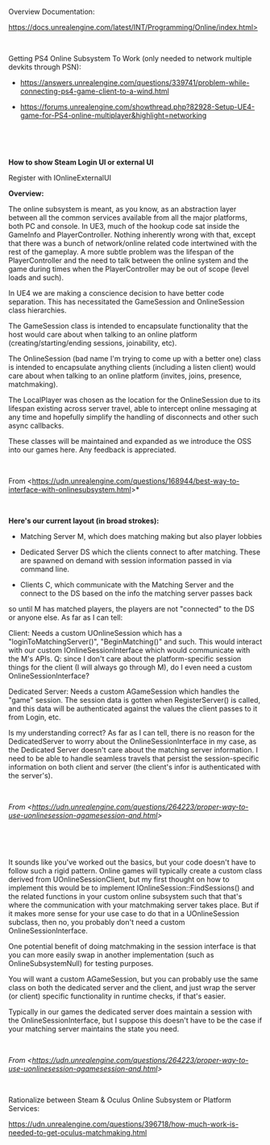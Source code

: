 Overview Documentation:

https://docs.unrealengine.com/latest/INT/Programming/Online/index.html>

 

Getting PS4 Online Subsystem To Work (only needed to network multiple devkits through PSN):

-   <https://answers.unrealengine.com/questions/339741/problem-while-connecting-ps4-game-client-to-a-wind.html>

-   <https://forums.unrealengine.com/showthread.php?82928-Setup-UE4-game-for-PS4-online-multiplayer&highlight=networking>

 

 

**How to show Steam Login UI or external UI**

Register with IOnlineExternalUI



**Overview:**

The online subsystem is meant, as you know, as an abstraction layer between all the common services available from all the major platforms, both PC and console. In UE3, much of the hookup code sat inside the GameInfo and PlayerController. Nothing inherently wrong with that, except that there was a bunch of network/online related code intertwined with the rest of the gameplay. A more subtle problem was the lifespan of the PlayerController and the need to talk between the online system and the game during times when the PlayerController may be out of scope (level loads and such).

In UE4 we are making a conscience decision to have better code separation. This has necessitated the GameSession and OnlineSession class hierarchies.

The GameSession class is intended to encapsulate functionality that the host would care about when talking to an online platform (creating/starting/ending sessions, joinability, etc).

The OnlineSession (bad name I'm trying to come up with a better one) class is intended to encapsulate anything clients (including a listen client) would care about when talking to an online platform (invites, joins, presence, matchmaking).

The LocalPlayer was chosen as the location for the OnlineSession due to its lifespan existing across server travel, able to intercept online messaging at any time and hopefully simplify the handling of disconnects and other such async callbacks.

These classes will be maintained and expanded as we introduce the OSS into our games here. Any feedback is appreciated.

 

From &lt;<https://udn.unrealengine.com/questions/168944/best-way-to-interface-with-onlinesubsystem.html>&gt;*

 

**Here's our current layout (in broad strokes):**

-   Matching Server M, which does matching making but also player lobbies

-   Dedicated Server DS which the clients connect to after matching. These are spawned on demand with session information passed in via command line.

-   Clients C, which communicate with the Matching Server and the connect to the DS based on the info the matching server passes back

so until M has matched players, the players are not "connected" to the DS or anyone else. As far as I can tell:

Client: Needs a custom UOnlineSession which has a "loginToMatchingServer()", "BeginMatching()" and such. This would interact with our custom IOnlineSessionInterface which would communicate with the M's APIs. Q: since I don't care about the platform-specific session things for the client (I will always go through M), do I even need a custom OnlineSessionInterface?

Dedicated Server: Needs a custom AGameSession which handles the "game" session. The session data is gotten when RegisterServer() is called, and this data will be authenticated against the values the client passes to it from Login, etc.

Is my understanding correct? As far as I can tell, there is no reason for the DedicatedServer to worry about the OnlineSessionInterface in my case, as the Dedicated Server doesn't care about the matching server information. I need to be able to handle seamless travels that persist the session-specific information on both client and server (the client's infor is authenticated with the server's).

 

*From &lt;<https://udn.unrealengine.com/questions/264223/proper-way-to-use-uonlinesession-agamesession-and.html>&gt;*

 

 

It sounds like you've worked out the basics, but your code doesn't have to follow such a rigid pattern. Online games will typically create a custom class derived from UOnlineSessionClient, but my first thought on how to implement this would be to implement IOnlineSession::FindSessions() and the related functions in your custom online subsystem such that that's where the communication with your matchmaking server takes place. But if it makes more sense for your use case to do that in a UOnlineSession subclass, then no, you probably don't need a custom OnlineSessionInterface.

One potential benefit of doing matchmaking in the session interface is that you can more easily swap in another implementation (such as OnlineSubsystemNull) for testing purposes.

You will want a custom AGameSession, but you can probably use the same class on both the dedicated server and the client, and just wrap the server (or client) specific functionality in runtime checks, if that's easier.

Typically in our games the dedicated server does maintain a session with the OnlineSessionInterface, but I suppose this doesn't have to be the case if your matching server maintains the state you need.

 

*From &lt;<https://udn.unrealengine.com/questions/264223/proper-way-to-use-uonlinesession-agamesession-and.html>&gt;*

 

Rationalize between Steam & Oculus Online Subsystem or Platform Services:

<https://udn.unrealengine.com/questions/396718/how-much-work-is-needed-to-get-oculus-matchmaking.html>